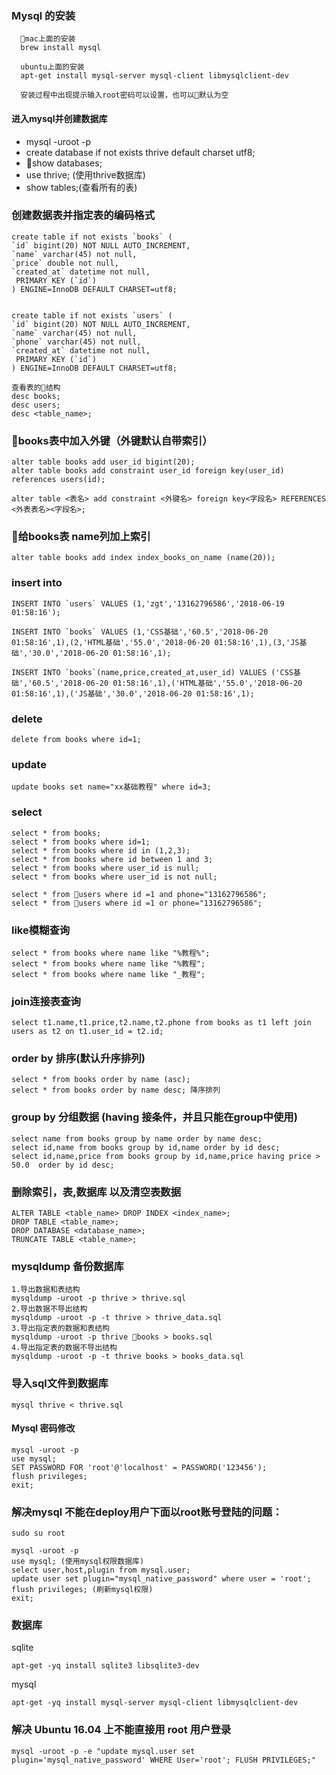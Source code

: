 ### Mysql 的安装

      mac上面的安装
      brew install mysql
      
      ubuntu上面的安装
      apt-get install mysql-server mysql-client libmysqlclient-dev

      安装过程中出现提示输入root密码可以设置，也可以默认为空

#### 进入mysql并创建数据库
  - mysql -uroot -p
  - create database if not exists thrive default charset utf8;
  - show databases;
  - use thrive; (使用thrive数据库)
  - show tables;(查看所有的表)

### 创建数据表并指定表的编码格式
    create table if not exists `books` (
    `id` bigint(20) NOT NULL AUTO_INCREMENT,
    `name` varchar(45) not null,
    `price` double not null,
    `created_at` datetime not null,
     PRIMARY KEY (`id`)
    ) ENGINE=InnoDB DEFAULT CHARSET=utf8;


    create table if not exists `users` (
    `id` bigint(20) NOT NULL AUTO_INCREMENT,
    `name` varchar(45) not null,
    `phone` varchar(45) not null,
    `created_at` datetime not null,
     PRIMARY KEY (`id`)
    ) ENGINE=InnoDB DEFAULT CHARSET=utf8;

    查看表的结构
    desc books;
    desc users;
    desc <table_name>;

### books表中加入外键（外键默认自带索引）
    alter table books add user_id bigint(20);
    alter table books add constraint user_id foreign key(user_id) references users(id);

    alter table <表名> add constraint <外键名> foreign key<字段名> REFERENCES <外表表名><字段名>;

### 给books表 name列加上索引
    alter table books add index index_books_on_name (name(20));

### insert into
    INSERT INTO `users` VALUES (1,'zgt','13162796586','2018-06-19 01:58:16');

    INSERT INTO `books` VALUES (1,'CSS基础','60.5','2018-06-20 01:58:16',1),(2,'HTML基础','55.0','2018-06-20 01:58:16',1),(3,'JS基础','30.0','2018-06-20 01:58:16',1);

    INSERT INTO `books`(name,price,created_at,user_id) VALUES ('CSS基础','60.5','2018-06-20 01:58:16',1),('HTML基础','55.0','2018-06-20 01:58:16',1),('JS基础','30.0','2018-06-20 01:58:16',1);

### delete
    delete from books where id=1;

### update
    update books set name="xx基础教程" where id=3;

### select 
    select * from books;
    select * from books where id=1;
    select * from books where id in (1,2,3);
    select * from books where id between 1 and 3;
    select * from books where user_id is null;
    select * from books where user_id is not null;

    select * from users where id =1 and phone="13162796586";
    select * from users where id =1 or phone="13162796586";

### like模糊查询
    select * from books where name like "%教程%";
    select * from books where name like "%教程";
    select * from books where name like "_教程";

### join连接表查询

    select t1.name,t1.price,t2.name,t2.phone from books as t1 left join users as t2 on t1.user_id = t2.id;

### order by 排序(默认升序排列)
    select * from books order by name (asc);
    select * from books order by name desc; 降序排列

### group by 分组数据 (having 接条件，并且只能在group中使用)
    select name from books group by name order by name desc;
    select id,name from books group by id,name order by id desc;
    select id,name,price from books group by id,name,price having price > 50.0  order by id desc;

### 删除索引，表,数据库 以及清空表数据
    ALTER TABLE <table_name> DROP INDEX <index_name>;
    DROP TABLE <table_name>;
    DROP DATABASE <database_name>;
    TRUNCATE TABLE <table_name>;

### mysqldump 备份数据库

    1.导出数据和表结构 
    mysqldump -uroot -p thrive > thrive.sql
    2.导出数据不导出结构  
    mysqldump -uroot -p -t thrive > thrive_data.sql
    3.导出指定表的数据和表结构
    mysqldump -uroot -p thrive books > books.sql
    4.导出指定表的数据不导出结构
    mysqldump -uroot -p -t thrive books > books_data.sql

### 导入sql文件到数据库
    mysql thrive < thrive.sql


#### Mysql 密码修改
    mysql -uroot -p
    use mysql;
    SET PASSWORD FOR 'root'@'localhost' = PASSWORD('123456');
    flush privileges;
    exit;

### 解决mysql 不能在deploy用户下面以root账号登陆的问题：
    sudo su root

    mysql -uroot -p
    use mysql; (使用mysql权限数据库)
    select user,host,plugin from mysql.user;
    update user set plugin="mysql_native_password" where user = 'root';
    flush privileges; (刷新mysql权限)
    exit;


### 数据库
sqlite
```
apt-get -yq install sqlite3 libsqlite3-dev
```

mysql
```
apt-get -yq install mysql-server mysql-client libmysqlclient-dev
```

### 解决 Ubuntu 16.04 上不能直接用 root 用户登录

```
mysql -uroot -p -e "update mysql.user set plugin='mysql_native_password' WHERE User='root'; FLUSH PRIVILEGES;"
```
